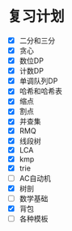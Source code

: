 # 复习计划
- [x] 二分和三分
- [x] 贪心
- [x] 数位DP
- [x] 计数DP
- [x] 单调队列DP
- [x] 哈希和哈希表
- [x] 缩点
- [x] 割点
- [x] 并查集
- [x] RMQ
- [x] 线段树
- [x] LCA
- [x] kmp
- [x] trie
- [ ] AC自动机
- [x] 树剖
- [ ] 数学基础
- [x] 背包
- [ ] 各种模板
<!--stackedit_data:
eyJoaXN0b3J5IjpbLTE1ODMyOTUxOTgsNzU4ODQwOTU0LDIwND
UzOTU3MzIsLTEwNjM5OTAwODQsLTE0NDcwODk2NDQsLTEwNjE3
MDU3MDgsLTE1OTcxNTI5MTYsLTE4MjMwMTc3NCwzNTU5NTU0Nj
AsLTIwODg3NDY2MTJdfQ==
-->
